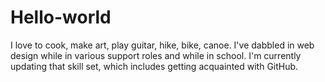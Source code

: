 # Hello-world


I love to cook, make art, play guitar, hike, bike, canoe. I've dabbled in web design while in various support roles and while in school. I'm currently updating that skill set, which includes getting acquainted with GitHub.
